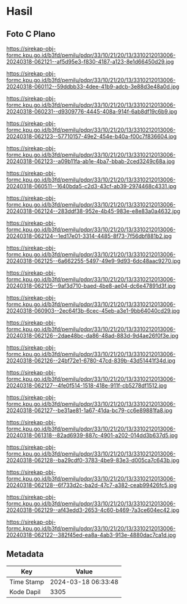 # Hasil

## Foto C Plano

https://sirekap-obj-formc.kpu.go.id/b3fd/pemilu/pdpr/33/10/21/20/13/3310212013006-20240318-062121--af5d95e3-f830-4187-a123-8e1d66450d29.jpg

https://sirekap-obj-formc.kpu.go.id/b3fd/pemilu/pdpr/33/10/21/20/13/3310212013006-20240318-060112--59ddbb33-4dee-41b9-adcb-3e88d3e48a0d.jpg

https://sirekap-obj-formc.kpu.go.id/b3fd/pemilu/pdpr/33/10/21/20/13/3310212013006-20240318-060231--d9309776-4445-408a-914f-6ab8df19c6b9.jpg

https://sirekap-obj-formc.kpu.go.id/b3fd/pemilu/pdpr/33/10/21/20/13/3310212013006-20240318-062123--57710157-49e2-454e-b40a-f00c7f836604.jpg

https://sirekap-obj-formc.kpu.go.id/b3fd/pemilu/pdpr/33/10/21/20/13/3310212013006-20240318-062123--a09b11fa-ab1e-4ba7-bbab-2ced3249c68a.jpg

https://sirekap-obj-formc.kpu.go.id/b3fd/pemilu/pdpr/33/10/21/20/13/3310212013006-20240318-060511--1640bda5-c2d3-43cf-ab39-2974468c4331.jpg

https://sirekap-obj-formc.kpu.go.id/b3fd/pemilu/pdpr/33/10/21/20/13/3310212013006-20240318-062124--283ddf38-952e-4b45-983e-e8e83a0a4632.jpg

https://sirekap-obj-formc.kpu.go.id/b3fd/pemilu/pdpr/33/10/21/20/13/3310212013006-20240318-062124--1ed17e01-3314-4485-8f73-7f56dbf881b2.jpg

https://sirekap-obj-formc.kpu.go.id/b3fd/pemilu/pdpr/33/10/21/20/13/3310212013006-20240318-062125--6a662255-5497-49e9-9d93-6dc48aac9270.jpg

https://sirekap-obj-formc.kpu.go.id/b3fd/pemilu/pdpr/33/10/21/20/13/3310212013006-20240318-062125--9af3d710-baed-4be8-ae04-dc6e47891d3f.jpg

https://sirekap-obj-formc.kpu.go.id/b3fd/pemilu/pdpr/33/10/21/20/13/3310212013006-20240318-060903--2ec64f3b-6cec-45eb-a3e1-9bb64040cd29.jpg

https://sirekap-obj-formc.kpu.go.id/b3fd/pemilu/pdpr/33/10/21/20/13/3310212013006-20240318-062126--2dae48bc-da86-48ad-883d-9d4ae26f0f3e.jpg

https://sirekap-obj-formc.kpu.go.id/b3fd/pemilu/pdpr/33/10/21/20/13/3310212013006-20240318-062126--24bf72e1-6780-47cd-839b-43d51441f34d.jpg

https://sirekap-obj-formc.kpu.go.id/b3fd/pemilu/pdpr/33/10/21/20/13/3310212013006-20240318-062127--4fe0f514-1518-418e-911f-cb5278df1512.jpg

https://sirekap-obj-formc.kpu.go.id/b3fd/pemilu/pdpr/33/10/21/20/13/3310212013006-20240318-062127--be31ae81-1a67-41da-bc79-cc6e89881fa8.jpg

https://sirekap-obj-formc.kpu.go.id/b3fd/pemilu/pdpr/33/10/21/20/13/3310212013006-20240318-061318--82ad6939-887c-4901-a202-014dd3b637d5.jpg

https://sirekap-obj-formc.kpu.go.id/b3fd/pemilu/pdpr/33/10/21/20/13/3310212013006-20240318-062128--ba29cdf0-3783-4be9-83e3-d005ca7c643b.jpg

https://sirekap-obj-formc.kpu.go.id/b3fd/pemilu/pdpr/33/10/21/20/13/3310212013006-20240318-062128--6f733d2c-ba2d-47c7-a382-ceab99426fc5.jpg

https://sirekap-obj-formc.kpu.go.id/b3fd/pemilu/pdpr/33/10/21/20/13/3310212013006-20240318-062129--af43edd3-2653-4c60-b469-7a3ce604ec42.jpg

https://sirekap-obj-formc.kpu.go.id/b3fd/pemilu/pdpr/33/10/21/20/13/3310212013006-20240318-062122--382f45ed-ea8a-4ab3-913e-4880dac7ca1d.jpg


## Metadata

| Key        | Value               |
| ---------- | ------------------- |
| Time Stamp | 2024-03-18 06:33:48 |
| Kode Dapil | 3305                |



